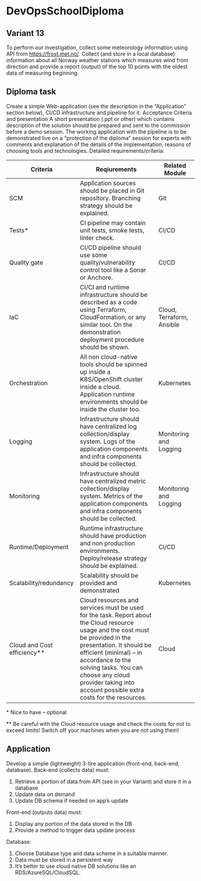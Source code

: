 # DevOpsSchoolDiploma

## Variant 13
To perform our investigation, collect some meteorology information using API from https://frost.met.no/. Collect (and store in a local database) information about all Norway weather stations which measures wind from direction and provide a report (output) of the top 10 points with the oldest data of measuring beginning.

## Diploma task
Create a simple Web-application (see the description in the “Application” section below), CI/CD infrastructure and pipeline for it.
Acceptance Criteria and presentation
A short presentation (.ppt or other) which contains description of the solution should be prepared and sent to the commission before a demo session.
The working application with the pipeline is to be demonstrated live on a “protection of the diploma” session for experts with comments and explanation of the details of the implementation, reasons of choosing tools and technologies.
Detailed requirements/criteria:


| **Criteria** | **Reqiurements** | **Related Module** |
| --- | --- | --- |
| SCM | Application sources should be placed in Git repository. Branching strategy should be explained. | Git |
| Tests\* | CI pipeline may contain unit tests, smoke tests, linter check. | CI/CD |
| Quality gate | CI/CD pipeline should use some quality/vulnerability control tool like a Sonar or Anchore. | CI/CD |
| IaC | CI/CI and runtime infrastructure should be described as a code using Terraform, CloudFormation, or any similar tool. On the demonstration deployment procedure should be shown. | Cloud, Terraform, Ansible|
| Orchestration | All non cloud-native tools should be spinned up inside a K8S/OpenShift cluster inside a cloud. Application runtime environments should be inside the cluster too. | Kubernetes |
| Logging | Infrastructure should have centralized log collection/display system. Logs of the application components and infra components should be collected. | Monitoring and Logging |
| Monitoring | Infrastructure should have centralized metric collection/display system. Metrics of the application components and infra components should be collected. | Monitoring and Logging |
| Runtime/Deployment | Runtime infrastructure should have production and non production environments.  Deploy/release strategy should be explained. | CI/CD |
| Scalability/redundancy | Scalability should be provided and demonstrated | Kubernetes |
| Cloud and Cost efficiency\*\* | Cloud resources and services must be used for the task. Report about the Cloud resource usage and the cost must be provided in the presentation. It should be efficient (minimal) – in accordance to the solving tasks. You can choose any cloud provider taking into account possible extra costs for the resources. | Cloud |

\* Nice to have – optional

\*\* Be careful with the Cloud resource usage and check the costs for not to exceed limits! Switch off your machines when you are not using them!

## Application
Develop a simple (lightweight) 3-tire application (front-end, back-end, database).
Back-end (collects data) must:
1. Retrieve a portion of data from API (see in your Variant) and store it in a database
2. Update data on demand
3. Update DB schema if needed on app’s update

Front-end (outputs data) must:
1. Display any portion of the data stored in the DB
2. Provide a method to trigger data update process

Database:
1. Choose Database type and data scheme in a suitable manner. 
2. Data must be stored in a persistent way
3. It’s better to use cloud native DB solutions like an RDS/AzureSQL/CloudSQL.
